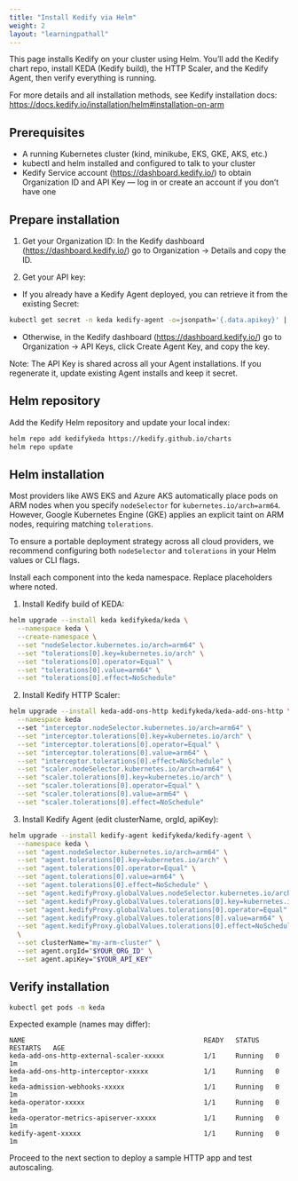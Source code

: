 ```yaml
---
title: "Install Kedify via Helm"
weight: 2
layout: "learningpathall"
---
```


This page installs Kedify on your cluster using Helm. You’ll add the Kedify chart repo, install KEDA (Kedify build), the HTTP Scaler, and the Kedify Agent, then verify everything is running.

For more details and all installation methods, see Kedify installation docs: https://docs.kedify.io/installation/helm#installation-on-arm

## Prerequisites

- A running Kubernetes cluster (kind, minikube, EKS, GKE, AKS, etc.)
- kubectl and helm installed and configured to talk to your cluster
- Kedify Service account (https://dashboard.kedify.io/) to obtain Organization ID and API Key — log in or create an account if you don’t have one

## Prepare installation

1) Get your Organization ID: In the Kedify dashboard (https://dashboard.kedify.io/) go to Organization -> Details and copy the ID.

2) Get your API key:
- If you already have a Kedify Agent deployed, you can retrieve it from the existing Secret:

```bash
kubectl get secret -n keda kedify-agent -o=jsonpath='{.data.apikey}' | base64 --decode
```

- Otherwise, in the Kedify dashboard (https://dashboard.kedify.io/) go to Organization -> API Keys, click Create Agent Key, and copy the key.

Note: The API Key is shared across all your Agent installations. If you regenerate it, update existing Agent installs and keep it secret.

## Helm repository

Add the Kedify Helm repository and update your local index:

```bash
helm repo add kedifykeda https://kedify.github.io/charts
helm repo update
```

## Helm installation

Most providers like AWS EKS and Azure AKS automatically place pods on ARM nodes when you specify `nodeSelector` for `kubernetes.io/arch=arm64`. However, Google Kubernetes Engine (GKE) applies an explicit taint on ARM nodes, requiring matching `tolerations`.

To ensure a portable deployment strategy across all cloud providers, we recommend configuring both `nodeSelector` and `tolerations` in your Helm values or CLI flags.

Install each component into the keda namespace. Replace placeholders where noted.

1) Install Kedify build of KEDA:

```bash
helm upgrade --install keda kedifykeda/keda \
  --namespace keda \
  --create-namespace \
  --set "nodeSelector.kubernetes.io/arch=arm64" \
  --set "tolerations[0].key=kubernetes.io/arch" \
  --set "tolerations[0].operator=Equal" \
  --set "tolerations[0].value=arm64" \
  --set "tolerations[0].effect=NoSchedule"
```

2) Install Kedify HTTP Scaler:

```bash
helm upgrade --install keda-add-ons-http kedifykeda/keda-add-ons-http \
  --namespace keda
  --set "interceptor.nodeSelector.kubernetes.io/arch=arm64" \
  --set "interceptor.tolerations[0].key=kubernetes.io/arch" \
  --set "interceptor.tolerations[0].operator=Equal" \
  --set "interceptor.tolerations[0].value=arm64" \
  --set "interceptor.tolerations[0].effect=NoSchedule" \
  --set "scaler.nodeSelector.kubernetes.io/arch=arm64" \
  --set "scaler.tolerations[0].key=kubernetes.io/arch" \
  --set "scaler.tolerations[0].operator=Equal" \
  --set "scaler.tolerations[0].value=arm64" \
  --set "scaler.tolerations[0].effect=NoSchedule"
```

3) Install Kedify Agent (edit clusterName, orgId, apiKey):

```bash
helm upgrade --install kedify-agent kedifykeda/kedify-agent \
  --namespace keda \
  --set "agent.nodeSelector.kubernetes.io/arch=arm64" \
  --set "agent.tolerations[0].key=kubernetes.io/arch" \
  --set "agent.tolerations[0].operator=Equal" \
  --set "agent.tolerations[0].value=arm64" \
  --set "agent.tolerations[0].effect=NoSchedule" \
  --set "agent.kedifyProxy.globalValues.nodeSelector.kubernetes.io/arch=arm64" \
  --set "agent.kedifyProxy.globalValues.tolerations[0].key=kubernetes.io/arch" \
  --set "agent.kedifyProxy.globalValues.tolerations[0].operator=Equal" \
  --set "agent.kedifyProxy.globalValues.tolerations[0].value=arm64" \
  --set "agent.kedifyProxy.globalValues.tolerations[0].effect=NoSchedule" \
  \
  --set clusterName="my-arm-cluster" \
  --set agent.orgId="$YOUR_ORG_ID" \
  --set agent.apiKey="$YOUR_API_KEY"
```

## Verify installation

```bash
kubectl get pods -n keda
```

Expected example (names may differ):

```text
NAME                                             READY   STATUS    RESTARTS   AGE
keda-add-ons-http-external-scaler-xxxxx          1/1     Running   0          1m
keda-add-ons-http-interceptor-xxxxx              1/1     Running   0          1m
keda-admission-webhooks-xxxxx                    1/1     Running   0          1m
keda-operator-xxxxx                              1/1     Running   0          1m
keda-operator-metrics-apiserver-xxxxx            1/1     Running   0          1m
kedify-agent-xxxxx                               1/1     Running   0          1m
```

Proceed to the next section to deploy a sample HTTP app and test autoscaling.
